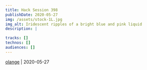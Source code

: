 ```yaml
---
title: Hack Session 398
publishDate: 2020-05-27
img: /assets/stock-1L.jpg
img_alt: Iridescent ripples of a bright blue and pink liquid
description: |

tracks: []
technos: []
audiences: []
---
```




[olange](https://github.com/olange) | 2020-05-27


